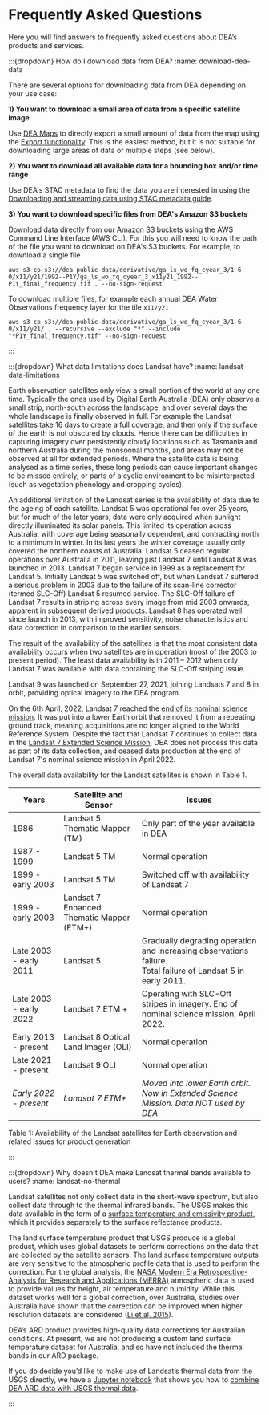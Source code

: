 # Frequently Asked Questions

Here you will find answers to frequently asked questions about DEA’s products and services.

:::{dropdown} How do I download data from DEA?
:name: download-dea-data

There are several options for downloading data from DEA depending on your use case:

**1) You want to download a small area of data from a specific satellite image**

Use [DEA Maps](/guides/setup/dea_maps/) to directly export a small amount of data from the map using the [Export functionality](/guides/setup/dea_maps/#dea-maps-exporting). This is the easiest method, but it is not suitable for downloading large areas of data or multiple steps (see below).

**2) You want to download all available data for a bounding box and/or time range**

Use DEA's STAC metadata to find the data you are interested in using the [Downloading and streaming data using STAC metadata guide](/notebooks/How_to_guides/Downloading_data_with_STAC/).

**3) You want to download specific files from DEA's Amazon S3 buckets**

Download data directly from our [Amazon S3 buckets](/guides/setup/AWS/data_and_metadata/) using the AWS Command Line Interface (AWS CLI). For this you will need to know the path of the file you want to download on DEA's S3 buckets. For example, to download a single file

```
aws s3 cp s3://dea-public-data/derivative/ga_ls_wo_fq_cyear_3/1-6-0/x11/y21/1992--P1Y/ga_ls_wo_fq_cyear_3_x11y21_1992--P1Y_final_frequency.tif . --no-sign-request
```

To download multiple files, for example each annual DEA Water Observations frequency layer for the tile `x11/y21`

```
aws s3 cp s3://dea-public-data/derivative/ga_ls_wo_fq_cyear_3/1-6-0/x11/y21/ . --recursive --exclude "*" --include "*P1Y_final_frequency.tif" --no-sign-request
```
:::

:::{dropdown} What data limitations does Landsat have?
:name: landsat-data-limitations

Earth observation satellites only view a small portion of the world at any one time. Typically the ones used by Digital Earth Australia (DEA) only observe a small strip, north-south across the landscape, and over several days the whole landscape is finally observed in full. For example the Landsat satellites take 16 days to create a full coverage, and then only if the surface of the earth is not obscured by clouds. Hence there can be difficulties in capturing imagery over persistently cloudy locations such as Tasmania and northern Australia during the monsoonal months, and areas may not be observed at all for extended periods. Where the satellite data is being analysed as a time series, these long periods can cause important changes to be missed entirely, or parts of a cyclic environment to be misinterpreted (such as vegetation phenology and cropping cycles).

An additional limitation of the Landsat series is the availability of data due to the ageing of each satellite. Landsat 5 was operational for over 25 years, but for much of the later years, data were only acquired when sunlight directly illuminated its solar panels.  This limited its operation across Australia, with coverage being seasonally dependent, and contracting north to a minimum in winter. In its last years the winter coverage usually only covered the northern coasts of Australia. Landsat 5 ceased regular operations over Australia in 2011, leaving just Landsat 7 until Landsat 8 was launched in 2013. Landsat 7 began service in 1999 as a replacement for Landsat 5. Initially Landsat 5 was switched off, but when Landsat 7 suffered a serious problem in 2003 due to the failure of its scan-line corrector (termed SLC-Off) Landsat 5 resumed service. The SLC-Off failure of Landsat 7 results in striping across every image from mid 2003 onwards, apparent in subsequent derived products. Landsat 8 has operated well since launch in 2013, with improved sensitivity, noise characteristics and data correction in comparison to the earlier sensors.

The result of the availability of the satellites is that the most consistent data availability occurs when two satellites are in operation (most of the 2003 to present period). The least data availability is in 2011 – 2012 when only Landsat 7 was available with data containing the SLC-Off striping issue. 

Landsat 9 was launched on September 27, 2021, joining Landsats 7 and 8 in orbit, providing optical imagery to the DEA program.

On the 6th April, 2022, Landsat 7 reached the [end of its nominal science mission](https://www.usgs.gov/landsat-missions/news/landsat-7-nominal-science-mission-ending). It was put into a lower Earth orbit that removed it from a repeating ground track, meaning acquisitions are no longer aligned to the World Reference System. Despite the fact that Landsat 7 continues to collect data in the [Landsat 7 Extended Science Mission](https://www.usgs.gov/landsat-missions/landsat-7-extended-science-mission), DEA does not process this data as part of its data collection, and ceased data production at the end of Landsat 7's nominal science mission in April 2022.

The overall data availability for the Landsat satellites is shown in Table 1.

| Years                  | Satellite and Sensor                      | Issues                                                                                                             |
|------------------------|-------------------------------------------|--------------------------------------------------------------------------------------------------------------------|
| 1986                   | Landsat 5 Thematic Mapper (TM)            | Only part of the year available in DEA                                                                             |
| 1987 - 1999            | Landsat 5 TM                              | Normal operation                                                                                                   |
| 1999 - early 2003      | Landsat 5 TM                              | Switched off with availability of Landsat 7                                                                        |
| 1999 - early 2003      | Landsat 7 Enhanced Thematic Mapper (ETM+) | Normal operation                                                                                                   |
| Late 2003 - early 2011 | Landsat 5                                 | Gradually degrading operation and increasing observations failure. </br> Total failure of Landsat 5 in early 2011. |
| Late 2003 - early 2022 | Landsat 7 ETM +                           | Operating with SLC-Off stripes in imagery. End of nominal science mission, April 2022.                             |
| Early 2013 - present   | Landsat 8 Optical Land Imager (OLI)       | Normal operation                                                                                                   |
| Late 2021 - present    | Landsat 9 OLI                             | Normal operation                                                                                                   |
| *Early 2022 - present* | *Landsat 7 ETM+*                          | *Moved into lower Earth orbit. Now in Extended Science Mission. Data NOT used by DEA*                              |

Table 1: Availability of the Landsat satellites for Earth observation and related issues for product generation

:::

:::{dropdown} Why doesn't DEA make Landsat thermal bands available to users?
:name: landsat-no-thermal

Landsat satellites not only collect data in the short-wave spectrum, but also collect data through to the thermal 
infrared bands. The USGS makes this data available in the form of a 
[surface temperature and emissivity product](https://www.usgs.gov/landsat-missions/landsat-collection-2-surface-temperature), 
which it provides separately to the surface reflectance products.

The land surface temperature product that USGS produce is a global product, which uses global datasets to perform 
corrections on the data that are collected by the satellite sensors. The land surface temperature outputs are very 
sensitive to the atmospheric profile data that is used to perform the correction. For the global analysis, the 
[NASA Modern Era Retrospective-Analysis for Research and Applications (MERRA)](https://gmao.gsfc.nasa.gov/reanalysis/MERRA-2/) 
atmospheric data is used to provide values for height, air temperature and humidity. While this dataset works 
well for a global correction, over Australia, studies over Australia have shown that the correction can be improved 
when higher resolution datasets are considered ([Li et al, 2015](https://mssanz.org.au/modsim2015/L11/li.pdf)).  

DEA’s ARD product provides high-quality data corrections for Australian conditions. At present, we are not producing a 
custom land surface temperature dataset for Australia, and so have not included the thermal bands in our ARD package. 

If you do decide you’d like to make use of Landsat’s thermal data from the USGS directly, we have a 
[Jupyter notebook](/notebooks/How_to_guides/Planetary_computer/#Load-time-series-satellite-data-from-Microsoft-Planetary-Computer) 
that shows you how to [combine DEA ARD data with USGS thermal data](/notebooks/How_to_guides/Planetary_computer/#Load-time-series-satellite-data-from-Microsoft-Planetary-Computer).

:::

